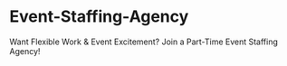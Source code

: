 # Event-Staffing-Agency
Want Flexible Work &amp; Event Excitement? Join a Part-Time Event Staffing Agency!
